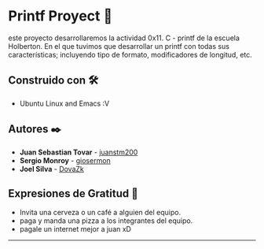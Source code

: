 # Printf Proyect 🚀

este proyecto desarrollaremos la actividad 0x11. C - printf de la escuela Holberton. En el que tuvimos que desarrollar un printf con todas sus características; incluyendo tipo de formato, modificadores de longitud, etc.


## Construido con 🛠️

* Ubuntu Linux and Emacs :V


## Autores ✒️

* **Juan Sebastian Tovar** - [juanstm200](https://github.com/juanstm200)
* **Sergio Monroy** - [giosermon](https://github.com/giosermon)
* **Joel Silva** - [DovaZk](https://github.com/DovaZk)



## Expresiones de Gratitud 🎁

* Invita una cerveza  o un café  a alguien del equipo.
* paga y manda una pizza a los integrantes del equipo.
* pagale un internet mejor a juan xD



---
